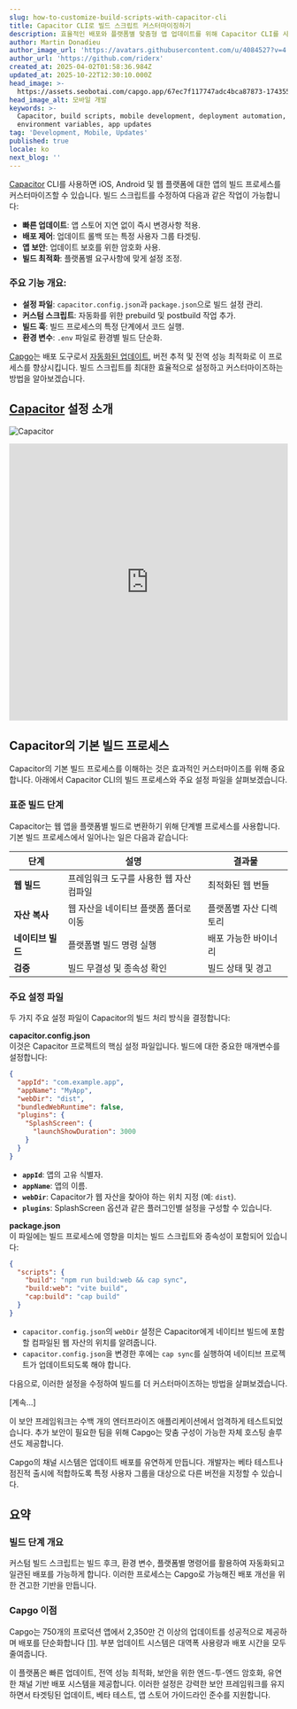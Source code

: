 ```yaml
---
slug: how-to-customize-build-scripts-with-capacitor-cli
title: Capacitor CLI로 빌드 스크립트 커스터마이징하기
description: 효율적인 배포와 플랫폼별 맞춤형 앱 업데이트를 위해 Capacitor CLI를 사용하여 빌드 스크립트를 커스터마이즈하는 방법을 알아보세요.
author: Martin Donadieu
author_image_url: 'https://avatars.githubusercontent.com/u/4084527?v=4'
author_url: 'https://github.com/riderx'
created_at: 2025-04-02T01:58:36.984Z
updated_at: 2025-10-22T12:30:10.000Z
head_image: >-
  https://assets.seobotai.com/capgo.app/67ec7f117747adc4bca87873-1743559128944.jpg
head_image_alt: 모바일 개발
keywords: >-
  Capacitor, build scripts, mobile development, deployment automation,
  environment variables, app updates
tag: 'Development, Mobile, Updates'
published: true
locale: ko
next_blog: ''
---
```

[Capacitor](https://capacitorjs.com/) CLI를 사용하면 iOS, Android 및 웹 플랫폼에 대한 앱의 빌드 프로세스를 커스터마이즈할 수 있습니다. 빌드 스크립트를 수정하여 다음과 같은 작업이 가능합니다:

-   **빠른 업데이트**: 앱 스토어 지연 없이 즉시 변경사항 적용.
-   **배포 제어**: 업데이트 롤백 또는 특정 사용자 그룹 타겟팅.
-   **앱 보안**: 업데이트 보호를 위한 암호화 사용.
-   **빌드 최적화**: 플랫폼별 요구사항에 맞게 설정 조정.

### 주요 기능 개요:

-   **설정 파일**: `capacitor.config.json`과 `package.json`으로 빌드 설정 관리.
-   **커스텀 스크립트**: 자동화를 위한 prebuild 및 postbuild 작업 추가.
-   **빌드 훅**: 빌드 프로세스의 특정 단계에서 코드 실행.
-   **환경 변수**: `.env` 파일로 환경별 빌드 단순화.

[Capgo](https://capgo.app/)는 배포 도구로서 [자동화된 업데이트](https://capgo.app/docs/live-updates/update-behavior/), 버전 추적 및 전역 성능 최적화로 이 프로세스를 향상시킵니다. 빌드 스크립트를 최대한 효율적으로 설정하고 커스터마이즈하는 방법을 알아보겠습니다.

## [Capacitor](https://capacitorjs.com/) 설정 소개

![Capacitor](https://assets.seobotai.com/capgo.app/67ec7f117747adc4bca87873/7e137b9b90adb3934b29b03381f213c1.jpg)

<iframe src="https://www.youtube.com/embed/HufvY63esXs" aria-label="YouTube video player" frameborder="0" allow="accelerometer; autoplay; clipboard-write; encrypted-media; gyroscope; picture-in-picture; web-share" referrerpolicy="strict-origin-when-cross-origin" style="width: 100%; height: 500px;" allowfullscreen></iframe>

## Capacitor의 기본 빌드 프로세스

Capacitor의 기본 빌드 프로세스를 이해하는 것은 효과적인 커스터마이즈를 위해 중요합니다. 아래에서 Capacitor CLI의 빌드 프로세스와 주요 설정 파일을 살펴보겠습니다.

### 표준 빌드 단계

Capacitor는 웹 앱을 플랫폼별 빌드로 변환하기 위해 단계별 프로세스를 사용합니다. 기본 빌드 프로세스에서 일어나는 일은 다음과 같습니다:

| 단계 | 설명 | 결과물 |
| --- | --- | --- |
| **웹 빌드** | 프레임워크 도구를 사용한 웹 자산 컴파일 | 최적화된 웹 번들 |
| **자산 복사** | 웹 자산을 네이티브 플랫폼 폴더로 이동 | 플랫폼별 자산 디렉토리 |
| **네이티브 빌드** | 플랫폼별 빌드 명령 실행 | 배포 가능한 바이너리 |
| **검증** | 빌드 무결성 및 종속성 확인 | 빌드 상태 및 경고 |

### 주요 설정 파일

두 가지 주요 설정 파일이 Capacitor의 빌드 처리 방식을 결정합니다:

**capacitor.config.json**  
이것은 Capacitor 프로젝트의 핵심 설정 파일입니다. 빌드에 대한 중요한 매개변수를 설정합니다:

```json
{
  "appId": "com.example.app",
  "appName": "MyApp",
  "webDir": "dist",
  "bundledWebRuntime": false,
  "plugins": {
    "SplashScreen": {
      "launchShowDuration": 3000
    }
  }
}
```

-   **`appId`**: 앱의 고유 식별자.
-   **`appName`**: 앱의 이름.
-   **`webDir`**: Capacitor가 웹 자산을 찾아야 하는 위치 지정 (예: `dist`).
-   **`plugins`**: SplashScreen 옵션과 같은 플러그인별 설정을 구성할 수 있습니다.

**package.json**  
이 파일에는 빌드 프로세스에 영향을 미치는 빌드 스크립트와 종속성이 포함되어 있습니다:

```json
{
  "scripts": {
    "build": "npm run build:web && cap sync",
    "build:web": "vite build",
    "cap:build": "cap build"
  }
}
```

-   `capacitor.config.json`의 `webDir` 설정은 Capacitor에게 네이티브 빌드에 포함할 컴파일된 웹 자산의 위치를 알려줍니다.
-   `capacitor.config.json`을 변경한 후에는 `cap sync`를 실행하여 네이티브 프로젝트가 업데이트되도록 해야 합니다.

다음으로, 이러한 설정을 수정하여 빌드를 더 커스터마이즈하는 방법을 살펴보겠습니다.

[계속...]

이 보안 프레임워크는 수백 개의 엔터프라이즈 애플리케이션에서 엄격하게 테스트되었습니다. 추가 보안이 필요한 팀을 위해 Capgo는 맞춤 구성이 가능한 자체 호스팅 솔루션도 제공합니다.

Capgo의 채널 시스템은 업데이트 배포를 유연하게 만듭니다. 개발자는 베타 테스트나 점진적 출시에 적합하도록 특정 사용자 그룹을 대상으로 다른 버전을 지정할 수 있습니다.

## 요약

### 빌드 단계 개요

커스텀 빌드 스크립트는 빌드 후크, 환경 변수, 플랫폼별 명령어를 활용하여 자동화되고 일관된 배포를 가능하게 합니다. 이러한 프로세스는 Capgo로 가능해진 배포 개선을 위한 견고한 기반을 만듭니다.

### Capgo 이점

Capgo는 750개의 프로덕션 앱에서 2,350만 건 이상의 업데이트를 성공적으로 제공하며 배포를 단순화합니다 [\[1\]](https://capgo.app/). 부분 업데이트 시스템은 대역폭 사용량과 배포 시간을 모두 줄여줍니다.

이 플랫폼은 빠른 업데이트, 전역 성능 최적화, 보안을 위한 엔드-투-엔드 암호화, 유연한 채널 기반 배포 시스템을 제공합니다. 이러한 설정은 강력한 보안 프레임워크를 유지하면서 타겟팅된 업데이트, 베타 테스트, 앱 스토어 가이드라인 준수를 지원합니다.
